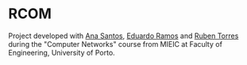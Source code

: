 # RCOM

Project developed with [Ana Santos](https://github.com/anaezes), [Eduardo Ramos](https://github.com/edramos-97) and [Ruben Torres](https://github.com/rjstorres) during the "Computer Networks" course from MIEIC at Faculty of Engineering, University of Porto.
